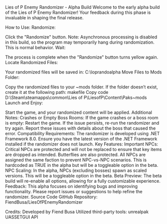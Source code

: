 Lies of P Enemy Randomizer - Alpha Build
Welcome to the early alpha build of the Lies of P Enemy Randomizer! Your feedback during this phase is invaluable in shaping the final release.

How to Use:
Randomize:

Click the "Randomize" button.
Note: Asynchronous processing is disabled in this build, so the program may temporarily hang during randomization. This is normal behavior.
Wait:

The process is complete when the "Randomize" button turns yellow again.
Locate Randomized Files:

Your randomized files will be saved in:
C:\loprandoalpha
Move Files to Mods Folder:

Copy the randomized files to your ~mods folder.
If the folder doesn’t exist, create it at the following path:
makefile
Copy code
D:\Steam\steamapps\common\Lies of P\LiesofP\Content\Paks\~mods
Launch and Enjoy:

Start the game, and your randomized content will be applied.
Additional Notes:
Crashes or Empty Boss Rooms:
If the game crashes or a boss room is empty:
Restart the game.
If the issue persists, re-run the randomizer and try again.
Report these issues with details about the boss that caused the error.
Compatibility Requirements:
The randomizer is developed using .NET Framework 8.0.
Ensure you have the latest version of the .NET Framework installed if the randomizer does not launch.
Key Features:
Important NPCs:
Critical NPCs are protected and will not be replaced to ensure that key items are dropped as intended.
Butterflies are also protected.
All NPCs are assigned the same faction to prevent NPC-vs-NPC scenarios.
This is hardcoded as TRUE in the alpha but will be a toggleable option in the beta.
NPC Scaling:
In the alpha, NPCs (excluding bosses) spawn as scaled versions.
This will be a toggleable option in the beta.
Beta Preview:
The beta build will re-enable all options, allowing for a fully customizable experience.
Feedback:
This alpha focuses on identifying bugs and improving functionality.
Please report issues or suggestions to help refine the randomizer.
Source Code
GitHub Repository: FiendBusa/LiesOfPEnemyRandomizer

Credits:
Developed by Fiend Busa
Utilized third-party tools:
unrealpak
UASSETGUI API
